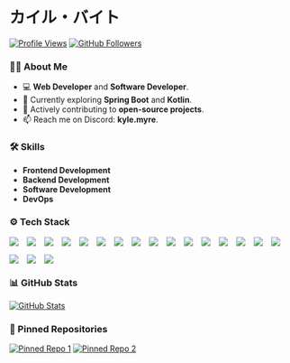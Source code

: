 # カイル・バイト

[![Profile Views](https://hits.seeyoufarm.com/api/count/incr/badge.svg?url=https%3A%2F%2Fgithub.com%2FKyle-Myre%2F0xSikrox&count_bg=%2379C83D&title_bg=%23555555&icon=&icon_color=%23E7E7E7&title=Profile+Views&edge_flat=false)](https://hits.seeyoufarm.com)
[![GitHub Followers](https://img.shields.io/github/followers/0xSikrox?label=Follow&style=social)](https://github.com/0xSikrox)

### 👨‍💻 About Me

- 💻 **Web Developer** and **Software Developer**.
- 🤔 Currently exploring **Spring Boot** and **Kotlin**.
- 🌱 Actively contributing to **open-source projects**.
- 📫 Reach me on Discord: **kyle.myre**.

### 🛠 Skills

- **Frontend Development**
- **Backend Development**
- **Software Development**
- **DevOps**

### ⚙️ Tech Stack

<div style="display:flex; gap:15px; flex-wrap:wrap;">
  <img src="https://img.shields.io/badge/python-3670A0?style=for-the-badge&logo=python&logoColor=ffdd54" />
  <img src="https://img.shields.io/badge/javascript-%23323330.svg?style=for-the-badge&logo=javascript&logoColor=%23F7DF1E" />
  <img src="https://img.shields.io/badge/java-%23ED8B00.svg?style=for-the-badge&logo=openjdk&logoColor=white" />
  <img src="https://img.shields.io/badge/php-%23777BB4.svg?style=for-the-badge&logo=php&logoColor=white" />
  <img src="https://img.shields.io/badge/mysql-4479A1.svg?style=for-the-badge&logo=mysql&logoColor=white" />
  <img src="https://img.shields.io/badge/MongoDB-%234ea94b.svg?style=for-the-badge&logo=mongodb&logoColor=white" />
  <img src="https://img.shields.io/badge/Oracle-F80000?style=for-the-badge&logo=oracle&logoColor=white" />
  <img src="https://img.shields.io/badge/react-%2320232a.svg?style=for-the-badge&logo=react&logoColor=%2361DAFB" />
  <img src="https://img.shields.io/badge/vuejs-%2335495e.svg?style=for-the-badge&logo=vuedotjs&logoColor=%234FC08D" />
  <img src="https://img.shields.io/badge/laravel-%23FF2D20.svg?style=for-the-badge&logo=laravel&logoColor=white" />
  <img src="https://img.shields.io/badge/springboot-%236DB33F.svg?style=for-the-badge&logo=springboot&logoColor=white" />
  <img src="https://img.shields.io/badge/typescript-%23007ACC.svg?style=for-the-badge&logo=typescript&logoColor=white" />
  <img src="https://img.shields.io/badge/html-%23E34F26.svg?style=for-the-badge&logo=html5&logoColor=white" />
  <img src="https://img.shields.io/badge/css-%231572B6.svg?style=for-the-badge&logo=css3&logoColor=white" />
  <img src="https://img.shields.io/badge/sqlite-%23003B57.svg?style=for-the-badge&logo=sqlite&logoColor=white" />
  <img src="https://img.shields.io/badge/docker-%232496ED.svg?style=for-the-badge&logo=docker&logoColor=white" />
  <img src="https://img.shields.io/badge/tailwindcss-%2338B2AC.svg?style=for-the-badge&logo=tailwind-css&logoColor=white" />
  <img src="https://img.shields.io/badge/redux-%23764ABC.svg?style=for-the-badge&logo=redux&logoColor=white" />
  <img src="https://img.shields.io/badge/bootstrap-%23563D7C.svg?style=for-the-badge&logo=bootstrap&logoColor=white" />
</div>

### 📊 GitHub Stats

[![GitHub Stats](https://github-readme-stats.vercel.app/api?username=0xSikrox&show_icons=true&theme=radical)](https://github.com/0xSikrox)

### 📌 Pinned Repositories

[![Pinned Repo 1](https://github-readme-stats.vercel.app/api/pin/?username=0xSikrox&repo=ALMS&theme=dark)](https://github.com/0xSikrox/ALMS)
[![Pinned Repo 2](https://github-readme-stats.vercel.app/api/pin/?username=0xSikroxe&repo=Dandilion&theme=dark)](https://github.com/0xSikrox/Dandilion)
